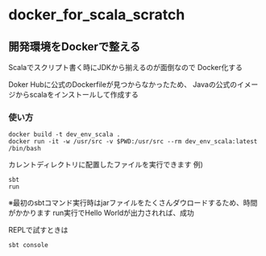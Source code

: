# docker_for_scala_scratch

## 開発環境をDockerで整える
Scalaでスクリプト書く時にJDKから揃えるのが面倒なので
Docker化する

Doker Hubに公式のDockerfileが見つからなかったため、
Javaの公式のイメージからscalaをインストールして作成する

### 使い方

```
docker build -t dev_env_scala .
docker run -it -w /usr/src -v $PWD:/usr/src --rm dev_env_scala:latest /bin/bash
```

カレントディレクトリに配置したファイルを実行できます
例)

```
sbt
run
```
※最初のsbtコマンド実行時はjarファイルをたくさんダウロードするため、時間がかかります
run実行でHello Worldが出力されれば、成功

REPLで試すときは
```
sbt console
```
